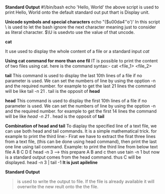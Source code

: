 **Standard Output**
#!/bin/bash
echo 'Hello, World'
	the above script is used to print Hello, World onto the default standard out put thart is Display unit.

**Unicode symbols and special characters**
echo \"\($u00da4''o'\)\'   In this script \ is used to let the bash ignore the next character meaning just to consider as literal character. $\U is usedvto use the value of that uncode.


**cat**

It use used to display the whole content of a file or a standard input
*cat <file>*

**Using cat command for more than one fil**
	IT is possible to print the content of two files using cat. here is the command syntax:-
	cat <file_1> <file_2>

**tail**
This command is used to display the last 10th lines of a file if no parameter is used. We can set the numbers of line by using the opption -n and the required number. for example to get the last 21 lines the command will be like tail -n 21 <file>. tail is the opposit of **head**

**head** 
This command is used to display the first 10th lines of a file if no parameter is used. We can set the numbers of line by using the opption -n and the required number. for example to get the first 14 lines the command will be like *head -n 21 <file>*. head is the opposit of **tail**

**Combination of head and tail**
To diaplay the specified line of a text file, we can use both head and tail commands. It is a simple mathematical trick. for example to print the third line:- Firat we have to extract the firat three lines from a text file, (this can be done using head command), then print the last one line using tail command. Example: to print the third line from below text file
		A
		B
		C
		D
		E
head -n 3 <text> --> this prepare A B and c 
then use tain -n 1 <text> but now <text> is a standard output comes from the head command. thus C will be displayed.    head -n 3 <text> | tail -1    **It is just apileline**

**Standard Output**
> is used to write the output to file. If the file is already available it will overwrite the new reult onto the the file. 

